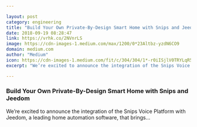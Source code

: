 ```yaml
---

layout: post
category: engineering
title: "Build Your Own Private-By-Design Smart Home with Snips and Jeedom"
date: 2018-09-19 08:28:47
link: https://vrhk.co/2NVnrLS
image: https://cdn-images-1.medium.com/max/1200/0*23Altbz-yzdN6CO9
domain: medium.com
author: "Medium"
icon: https://cdn-images-1.medium.com/fit/c/304/304/1*-r0iISjlV0TRYLqR5tZ8UQ.png
excerpt: "We’re excited to announce the integration of the Snips Voice Platform with Jeedom, a leading home automation software, that brings…"

---
```


### Build Your Own Private-By-Design Smart Home with Snips and Jeedom

We’re excited to announce the integration of the Snips Voice Platform with Jeedom, a leading home automation software, that brings…